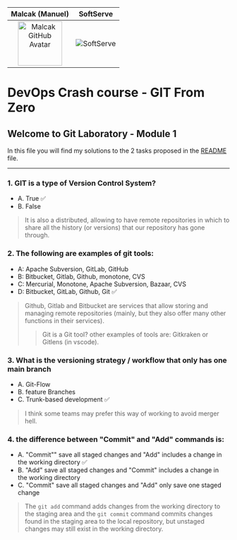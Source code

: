 Malcak (Manuel)             |  SoftServe
:-------------------------:|:-------------------------:
<img src="https://avatars.githubusercontent.com/u/59063272?v=4" width="100" height="100" alt="Malcak GitHub Avatar">  |  ![SoftServe](https://media-exp2.licdn.com/dms/image/C4E0BAQEhqEYDn2-LkA/company-logo_100_100/0/1580391093627?e=1663200000&v=beta&t=EO7vueG3ailmZ1RfTbu4knkfQGiqf5LZa1RJ90nt5do)

# DevOps Crash course - GIT From Zero
## Welcome to Git Laboratory - Module 1

In this file you will find my solutions to the 2 tasks proposed in the [README](../README.md) file.

---

### 1. GIT is a type of Version Control System?
- A. True ✅
- B. False
> It is also a distributed, allowing to have remote repositories in which to share all the history (or versions) that our repository has gone through.

### 2. The following are examples of git tools:
- A: Apache Subversion, GitLab, GitHub
- B: Bitbucket, Gitlab, Github, monotone, CVS
- C: Mercurial, Monotone, Apache Subversion, Bazaar, CVS
- D: Bitbucket, GitLab, Github, Git ✅
> Github, Gitlab and Bitbucket are services that allow storing and managing remote repositories (mainly, but they also offer many other functions in their services).
> > Git is a Git tool? other examples of tools are: Gitkraken or Gitlens (in vscode).

### 3. What is the versioning strategy / workflow that only has one main branch
- A. Git-Flow
- B. feature Branches
- C. Trunk-based development ✅
> I think some teams may prefer this way of working to avoid merger hell.

### 4. the difference between "Commit" and "Add" commands is:
- A. "Commit"" save all staged changes and "Add" includes a change in the working directory ✅
- B. "Add" save all staged changes and "Commit" includes a change in the working directory
- C. "Commit" save all staged changes and "Add" only save one staged change
> The `git add` command adds changes from the working directory to the staging area and the `git commit` command commits changes found in the staging area to the local repository, but unstaged changes may still exist in the working directory.

